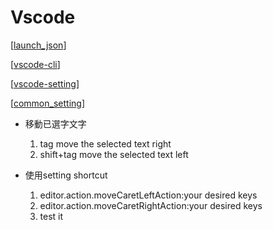 # Vscode

[[launch_json]]

[[vscode-cli]]

[[vscode-setting]]

[[common_setting]]

- 移動已選字文字
  
  1. tag move the selected text right
  2. shift+tag move the selected text left 
- 使用setting shortcut
  1. editor.action.moveCaretLeftAction:your desired keys
  2. editor.action.moveCaretRightAction:your desired keys
  3. test it

[//begin]: # "Autogenerated link references for markdown compatibility"
[launch_json]: launch_json.md "launch_json"
[vscode-cli]: vscode-cli.md "vscode-cli"
[vscode-setting]: vscode-setting.md "vscode-setting"
[common_setting]: common_setting.md "common_setting"
[//end]: # "Autogenerated link references"